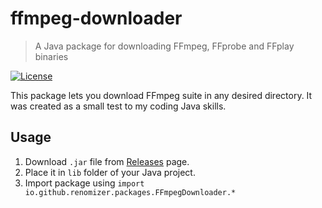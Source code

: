 # ffmpeg-downloader
> A Java package for downloading FFmpeg, FFprobe and FFplay binaries

[![License](https://img.shields.io/badge/License-Unlicense-Grey?color=898989)](https://github.com/RENOMIZER/ffmpeg-downloader/blob/main/LICENSE)

This package lets you download FFmpeg suite in any desired directory. It was created as a small test to my coding Java skills.

## Usage

1. Download `.jar` file from [Releases](https://github.com/RENOMIZER/ffmpeg-downloader/releases/latest) page.
2. Place it in `lib` folder of your Java project.
3. Import package using `import io.github.renomizer.packages.FFmpegDownloader.*`
